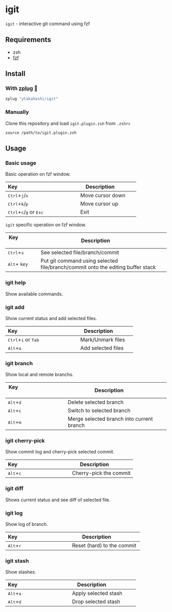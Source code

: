 # igit

`igit` - interactive git command using fzf


## Requirements

- zsh
- [fzf](https://github.com/junegunn/fzf) 


## Install

### With [zplug](https://github.com/zplug/zplug) :hibiscus:

```zsh
zplug "ytakahashi/igit"
```

### Manually

Clone this repository and load `igit.plugin.zsh` from `.zshrc`

```.zshrc
source /path/to/igit.plugin.zsh
```

## Usage

### Basic usage

Basic operation on fzf window.   

| Key                                                         | Description            |
| ----------------------------------------------------------- | ---------------------- |
| <kbd>Ctrl</kbd>+<kbd>j</kbd>/<kbd>n</kbd>                   | Move cursor down       |
| <kbd>Ctrl</kbd>+<kbd>k</kbd>/<kbd>p</kbd>                   | Move cursor up         |
| <kbd>Ctrl</kbd>+<kbd>c</kbd>/<kbd>g</kbd> or <kbd>Esc</kbd> | Exit                   |


`igit` specific operation on fzf window.   

| Key                           | Description                                                                     |
| ----------------------------- | ------------------------------------------------------------------------------- |
| <kbd>Ctrl</kbd>+<kbd>s</kbd>  | See selected file/branch/commit                                                 |
| <kbd>Alt</kbd>+ `key`         | Put git command using selected file/branch/commit onto the editing buffer stack |


### igit help

Show available commands.  

### igit add

Show current status and add selected files.  

| Key                                             | Description            |
| ----------------------------------------------- | ---------------------- |
| <kbd>Ctrl</kbd>+<kbd>i</kbd> or <kbd>Tab</kbd>  | Mark/Unmark files      |
| <kbd>Alt</kbd>+<kbd>a</kbd>                     | Add selected files     |


### igit branch

Show local and remote branchs.  

| Key                                        | Description                               |
| ------------------------------------------ | ----------------------------------------- |
| <kbd>Alt</kbd>+<kbd>d</kbd>                | Delete selected branch                    |
| <kbd>Alt</kbd>+<kbd>c</kbd>                | Switch to selected branch                 |
| <kbd>Alt</kbd>+<kbd>m</kbd>                | Merge selected branch into current branch |


### igit cherry-pick

Show commit log and cherry-pick selected commit.  

| Key                                        | Description            |
| ------------------------------------------ | ---------------------- |
| <kbd>Alt</kbd>+<kbd>c</kbd>                | Cherry-pick the commit |


### igit diff

Shows current status and see diff of selected file.  


### igit log

Show log of branch.  

| Key                                        | Description                 |
| ------------------------------------------ | --------------------------- |
| <kbd>Alt</kbd>+<kbd>r</kbd>                | Reset (hard) to the commit  |


### igit stash

Show stashes.  

| Key                                        | Description                  |
| ------------------------------------------ | ---------------------------- |
| <kbd>Alt</kbd>+<kbd>a</kbd>                | Apply selected stash         |
| <kbd>Alt</kbd>+<kbd>d</kbd>                | Drop selected stash          |

